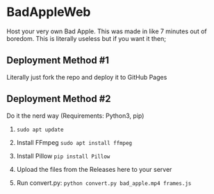 # BadAppleWeb
Host your very own Bad Apple. This was made in like 7 minutes out of boredom. This is literally useless but if you want it then;

## Deployment Method #1
Literally just fork the repo and deploy it to GitHub Pages

## Deployment Method #2
Do it the nerd way (Requirements: Python3, pip)

1. ```sudo apt update```

2. Install FFmpeg ```sudo apt install ffmpeg```

3. Install Pillow ```pip install Pillow```

4. Upload the files from the Releases here to your server

5. Run convert.py: ```python convert.py bad_apple.mp4 frames.js```
